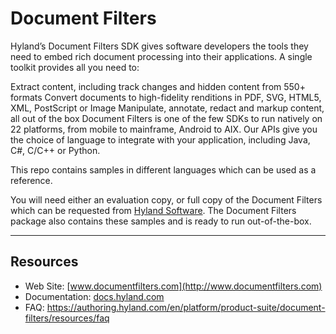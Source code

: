 # Document Filters

Hyland’s Document Filters SDK gives software developers the tools they need to embed rich document processing into their applications. A single toolkit provides all you need to:

Extract content, including track changes and hidden content from 550+ formats
Convert documents to high-fidelity renditions in PDF, SVG, HTML5, XML, PostScript or Image
Manipulate, annotate, redact and markup content, all out of the box
Document Filters is one of the few SDKs to run natively on 22 platforms, from mobile to mainframe, Android to AIX. Our APIs give you the choice of language to integrate with your application, including Java, C#, C/C++ or Python.

This repo contains samples in different languages which can be used as a reference. 

You will need either an evaluation copy, or full copy of the Document Filters which can be requested from [Hyland Software](http://www.documentfilters.com). The Document Filters package also contains these samples and is ready to run out-of-the-box.

---

## Resources

- Web Site: [www.documentfilters.com](http://www.documentfilters.com)
- Documentation: [docs.hyland.com](https://docs.hyland.com/Portal_Public/Products/en/Document_Filters.htm)
- FAQ: https://authoring.hyland.com/en/platform/product-suite/document-filters/resources/faq
